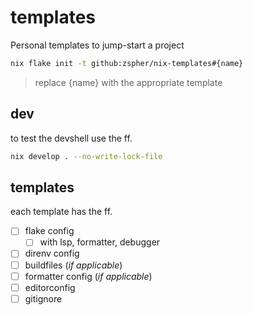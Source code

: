 # templates

Personal templates to jump-start a project

```sh
nix flake init -t github:zspher/nix-templates#{name}
```

> replace {name} with the appropriate template

## dev

to test the devshell use the ff.

```sh
nix develop . --no-write-lock-file
```

## templates

each template has the ff.

- [ ] flake config
  - [ ] with lsp, formatter, debugger
- [ ] direnv config
- [ ] buildfiles (_if applicable_)
- [ ] formatter config (_if applicable_)
- [ ] editorconfig
- [ ] gitignore
